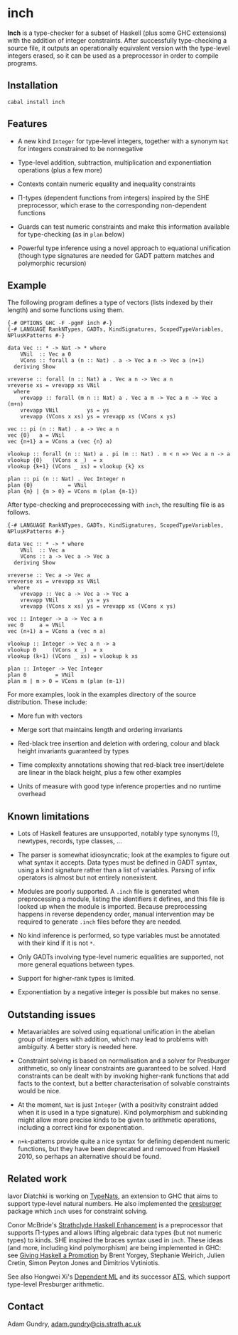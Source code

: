 inch
====

**Inch** is a type-checker for a subset of Haskell (plus some GHC extensions) with the addition of integer constraints. After successfully type-checking a source file, it outputs an operationally equivalent version with the type-level integers erased, so it can be used as a preprocessor in order to compile programs.


Installation
------------

    cabal install inch


Features
--------

* A new kind `Integer` for type-level integers, together with a synonym `Nat` for integers constrained to be nonnegative

* Type-level addition, subtraction, multiplication and exponentiation operations (plus a few more)

* Contexts contain numeric equality and inequality constraints

* Π-types (dependent functions from integers) inspired by the SHE preprocessor, which erase to the corresponding non-dependent functions

* Guards can test numeric constraints and make this information available for type-checking (as in `plan` below)

* Powerful type inference using a novel approach to equational unification (though type signatures are needed for GADT pattern matches and polymorphic recursion)


Example
-------

The following program defines a type of vectors (lists indexed by their length) and some functions using them. 

    {-# OPTIONS_GHC -F -pgmF inch #-}
    {-# LANGUAGE RankNTypes, GADTs, KindSignatures, ScopedTypeVariables, NPlusKPatterns #-}

    data Vec :: * -> Nat -> * where
        VNil  :: Vec a 0
        VCons :: forall a (n :: Nat) . a -> Vec a n -> Vec a (n+1)
      deriving Show

    vreverse :: forall (n :: Nat) a . Vec a n -> Vec a n
    vreverse xs = vrevapp xs VNil
      where
        vrevapp :: forall (m n :: Nat) a . Vec a m -> Vec a n -> Vec a (m+n)
        vrevapp VNil         ys = ys
        vrevapp (VCons x xs) ys = vrevapp xs (VCons x ys)

    vec :: pi (n :: Nat) . a -> Vec a n
    vec {0}   a = VNil
    vec {n+1} a = VCons a (vec {n} a)

    vlookup :: forall (n :: Nat) a . pi (m :: Nat) . m < n => Vec a n -> a
    vlookup {0}   (VCons x _)  = x
    vlookup {k+1} (VCons _ xs) = vlookup {k} xs

    plan :: pi (n :: Nat) . Vec Integer n
    plan {0}           = VNil
    plan {m} | {m > 0} = VCons m (plan {m-1})

After type-checking and preprocecessing with `inch`, the resulting file is as follows.

    {-# LANGUAGE RankNTypes, GADTs, KindSignatures, ScopedTypeVariables, NPlusKPatterns #-}

    data Vec :: * -> * where
        VNil  :: Vec a
        VCons :: a -> Vec a -> Vec a
      deriving Show

    vreverse :: Vec a -> Vec a
    vreverse xs = vrevapp xs VNil
      where
        vrevapp :: Vec a -> Vec a -> Vec a
        vrevapp VNil         ys = ys
        vrevapp (VCons x xs) ys = vrevapp xs (VCons x ys)

    vec :: Integer -> a -> Vec a n
    vec 0     a = VNil
    vec (n+1) a = VCons a (vec n a)

    vlookup :: Integer -> Vec a n -> a
    vlookup 0     (VCons x _)  = x
    vlookup (k+1) (VCons _ xs) = vlookup k xs

    plan :: Integer -> Vec Integer
    plan 0         = VNil
    plan m | m > 0 = VCons m (plan (m-1))

For more examples, look in the examples directory of the source distribution. These include:

* More fun with vectors

* Merge sort that maintains length and ordering invariants

* Red-black tree insertion and deletion with ordering, colour and black height invariants guaranteed by types

* Time complexity annotations showing that red-black tree insert/delete are linear in the black height, plus a few other examples

* Units of measure with good type inference properties and no runtime overhead


Known limitations
-----------------

* Lots of Haskell features are unsupported, notably type synonyms (!), newtypes, records, type classes, ...

* The parser is somewhat idiosyncratic; look at the examples to figure out what syntax it accepts. Data types must be defined in GADT syntax, using a kind signature rather than a list of variables. Parsing of infix operators is almost but not entirely nonexistent. 

* Modules are poorly supported. A `.inch` file is generated when preprocessing a module, listing the identifiers it defines, and this file is looked up when the module is imported. Because preprocessing happens in reverse dependency order, manual intervention may be required to generate `.inch` files before they are needed.

* No kind inference is performed, so type variables must be annotated with their kind if it is not `*`.

* Only GADTs involving type-level numeric equalities are supported, not more general equations between types.

* Support for higher-rank types is limited.

* Exponentiation by a negative integer is possible but makes no sense.


Outstanding issues
------------------

* Metavariables are solved using equational unification in the abelian group of integers with addition, which may lead to problems with ambiguity. A better story is needed here.

* Constraint solving is based on normalisation and a solver for Presburger arithmetic, so only linear constraints are guaranteed to be solved. Hard constraints can be dealt with by invoking higher-rank functions that add facts to the context, but a better characterisation of solvable constraints would be nice.

* At the moment, `Nat` is just `Integer` (with a positivity constraint added when it is used in a type signature). Kind polymorphism and subkinding might allow more precise kinds to be given to arithmetic operations, including a correct kind for exponentiation. 

* `n+k`-patterns provide quite a nice syntax for defining dependent numeric functions, but they have been deprecated and removed from Haskell 2010, so perhaps an alternative should be found.


Related work
------------

Iavor Diatchki is working on [TypeNats](http://hackage.haskell.org/trac/ghc/wiki/TypeNats), an extension to GHC that aims to support type-level natural numbers. He also implemented the [presburger](https://github.com/yav/presburger) package which `inch` uses for constraint solving.

Conor McBride's [Strathclyde Haskell Enhancement](http://personal.cis.strath.ac.uk/~conor/pub/she/) is a preprocessor that supports Π-types and allows lifting algebraic data types (but not numeric types) to kinds. SHE inspired the braces syntax used in `inch`. These ideas (and more, including kind polymorphism) are being implemented in GHC: see [Giving Haskell a Promotion](https://research.microsoft.com/en-us/people/dimitris/fc-kind-poly.pdf) by Brent Yorgey, Stephanie Weirich, Julien Cretin, Simon Peyton Jones and Dimitrios Vytiniotis. 

See also Hongwei Xi's [Dependent ML](http://www.cs.bu.edu/~hwxi/DML/DML.html) and its successor [ATS](http://www.ats-lang.org/), which support type-level Presburger arithmetic.


Contact
-------

Adam Gundry, adam.gundry@cis.strath.ac.uk